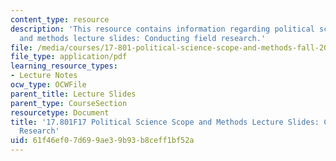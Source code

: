 ```yaml
---
content_type: resource
description: 'This resource contains information regarding political science scope
  and methods lecture slides: Conducting field research.'
file: /media/courses/17-801-political-science-scope-and-methods-fall-2017/61f46ef07d699ae39b93b8ceff1bf52a_MIT17_801F17_Week10.pdf
file_type: application/pdf
learning_resource_types:
- Lecture Notes
ocw_type: OCWFile
parent_title: Lecture Slides
parent_type: CourseSection
resourcetype: Document
title: '17.801F17 Political Science Scope and Methods Lecture Slides: Conducting Field
  Research'
uid: 61f46ef0-7d69-9ae3-9b93-b8ceff1bf52a
---
```

